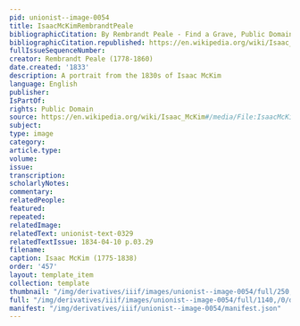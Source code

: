 ```yaml
---
pid: unionist--image-0054
title: IsaacMcKimRembrandtPeale
bibliographicCitation: By Rembrandt Peale - Find a Grave, Public Domain, https://commons.wikimedia.org/w/index.php?curid=23184516
bibliographicCitation.republished: https://en.wikipedia.org/wiki/Isaac_McKim#/media/File:IsaacMcKim.jpg
fullIssueSequenceNumber: 
creator: Rembrandt Peale (1778-1860)
date.created: '1833'
description: A portrait from the 1830s of Isaac McKim
language: English
publisher: 
IsPartOf: 
rights: Public Domain
source: https://en.wikipedia.org/wiki/Isaac_McKim#/media/File:IsaacMcKim.jpg
subject: 
type: image
category: 
article.type: 
volume: 
issue: 
transcription: 
scholarlyNotes: 
commentary: 
relatedPeople: 
featured: 
repeated: 
relatedImage: 
relatedText: unionist-text-0329
relatedTextIssue: 1834-04-10 p.03.29
filename: 
caption: Isaac McKim (1775-1838)
order: '457'
layout: template_item
collection: template
thumbnail: "/img/derivatives/iiif/images/unionist--image-0054/full/250,/0/default.jpg"
full: "/img/derivatives/iiif/images/unionist--image-0054/full/1140,/0/default.jpg"
manifest: "/img/derivatives/iiif/unionist--image-0054/manifest.json"
---
```

